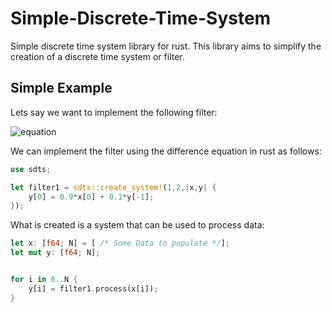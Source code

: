 # Simple-Discrete-Time-System #

Simple discrete time system library for rust. This library aims to simplify the creation of a discrete time system or filter.

## Simple Example ##
Lets say we want to implement the following filter:

![equation](https://latex.codecogs.com/png.image?\inline&space;\dpi{110}\bg{white}y[n]=0.9\times&space;x[n]&plus;0.1\times&space;y[n-1])

We can implement the filter using the difference equation in rust as follows:

```rust
use sdts;

let filter1 = sdts::create_system!(1,2,|x,y| {
    y[0] = 0.9*x[0] + 0.1*y[-1];
});
```

What is created is a system that can be used to process data:

```rust
let x: [f64; N] = [ /* Some Data to populate */];
let mut y: [f64; N];


for i in 0..N {
    y[i] = filter1.process(x[i]);
}
```